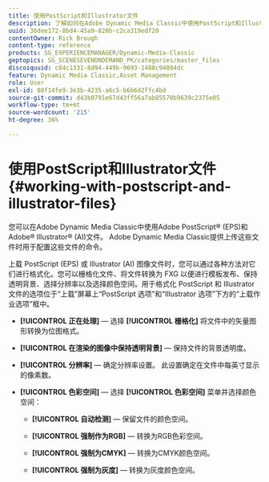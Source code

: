 ```yaml
---
title: 使用PostScript和Illustrator文件
description: 了解如何在Adobe Dynamic Media Classic中使用PostScript和Illustrator文件。
uuid: 36dee172-8bd4-45a9-820b-c2ca319edf20
contentOwner: Rick Brough
content-type: reference
products: SG_EXPERIENCEMANAGER/Dynamic-Media-Classic
geptopics: SG_SCENESEVENONDEMAND_PK/categories/master_files
discoiquuid: c04c1331-8d94-449b-9693-1488c94084dc
feature: Dynamic Media Classic,Asset Management
role: User
exl-id: 08f14fe9-3e3b-4235-a6c5-b6b6d2ffc4bd
source-git-commit: d43b0791e67d43ff56a7ab85570b9639c2375e05
workflow-type: tm+mt
source-wordcount: '215'
ht-degree: 36%

---
```


# 使用PostScript和Illustrator文件{#working-with-postscript-and-illustrator-files}

您可以在Adobe Dynamic Media Classic中使用Adobe PostScript® (EPS)和Adobe® Illustrator® (AI)文件。 Adobe Dynamic Media Classic提供上传这些文件时用于配置这些文件的命令。

上载 PostScript (EPS) 或 Illustrator (AI) 图像文件时，您可以通过各种方法对它们进行格式化。您可以栅格化文件、将文件转换为 FXG 以便进行模板发布、保持透明背景、选择分辨率以及选择颜色空间。用于格式化 PostScript 和 Illustrator 文件的选项位于“上载”屏幕上“PostScript 选项”和“Illustrator 选项”下方的“上载作业选项”框中。

* **[!UICONTROL 正在处理]**  — 选择 **[!UICONTROL 栅格化]** 将文件中的矢量图形转换为位图格式。

* **[!UICONTROL 在渲染的图像中保持透明背景]**  — 保持文件的背景透明度。

* **[!UICONTROL 分辨率]**  — 确定分辨率设置。 此设置确定在文件中每英寸显示的像素数。

* **[!UICONTROL 色彩空间]**  — 选择 **[!UICONTROL 色彩空间]** 菜单并选择颜色空间：

   * **[!UICONTROL 自动检测]**  — 保留文件的颜色空间。

   * **[!UICONTROL 强制作为RGB]**  — 转换为RGB色彩空间。

   * **[!UICONTROL 强制为CMYK]**  — 转换为CMYK颜色空间。

   * **[!UICONTROL 强制为灰度]**  — 转换为灰度颜色空间。
